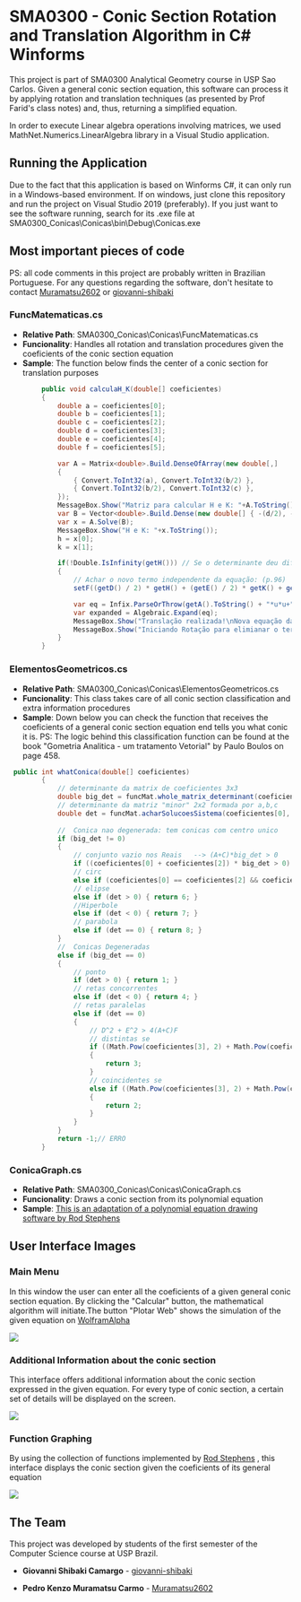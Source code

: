 # SMA0300 - Conic Section Rotation and Translation Algorithm in C# Winforms

This project is part of SMA0300 Analytical Geometry course in USP Sao Carlos. Given a general conic section equation, this software can process it by applying rotation and translation techniques (as presented by Prof Farid's class notes) and, thus, returning a simplified equation. 

In order to execute Linear algebra operations involving matrices, we used MathNet.Numerics.LinearAlgebra library in a Visual Studio application. 

## Running the Application

Due to the fact that this application is based on Winforms C#, it can only run in a Windows-based environment. If on windows, just clone this repository and run the project on Visual Studio 2019 (preferably). If you just want to see the software running, search for its .exe file at SMA0300_Conicas\Conicas\bin\Debug\Conicas.exe

## Most important pieces of code
PS: all code comments in this project are probably written in Brazilian Portuguese. For any questions regarding the software, don't hesitate to contact [Muramatsu2602](https://github.com/Muramatsu2602) or [giovanni-shibaki](https://github.com/giovanni-shibaki)

### FuncMatematicas.cs

* **Relative Path**: SMA0300_Conicas\Conicas\FuncMatematicas.cs
* **Funcionality**: Handles all rotation and translation procedures given the coeficients of the conic section equation
* **Sample**: The function below finds the center of a conic section for translation purposes
```c#
        public void calculaH_K(double[] coeficientes)
        {
            double a = coeficientes[0];
            double b = coeficientes[1];
            double c = coeficientes[2];
            double d = coeficientes[3];
            double e = coeficientes[4];
            double f = coeficientes[5];

            var A = Matrix<double>.Build.DenseOfArray(new double[,]
            {
                { Convert.ToInt32(a), Convert.ToInt32(b/2) },
                { Convert.ToInt32(b/2), Convert.ToInt32(c) },
            });
            MessageBox.Show("Matriz para calcular H e K: "+A.ToString());
            var B = Vector<double>.Build.Dense(new double[] { -(d/2), -(e/2) });
            var x = A.Solve(B);
            MessageBox.Show("H e K: "+x.ToString());
            h = x[0];
            k = x[1];

            if(!Double.IsInfinity(getH())) // Se o determinante deu diferente de zero foi possível realizar a translação
            {
                // Achar o novo termo independente da equação: (p.96)
                setF((getD() / 2) * getH() + (getE() / 2) * getK() + getF());

                var eq = Infix.ParseOrThrow(getA().ToString() + "*u*u+" + getB().ToString() + "*u*v+" + getC().ToString() + "*v*v+"+ getF().ToString());
                var expanded = Algebraic.Expand(eq);
                MessageBox.Show("Translação realizada!\nNova equação da cônica:\n"+Infix.FormatStrict(expanded)+" ","Translação Concluida",MessageBoxButtons.OK, MessageBoxIcon.Exclamation);
                MessageBox.Show("Iniciando Rotação para elimianar o termo quadrático misto", "Iniciando Rotação", MessageBoxButtons.OK,MessageBoxIcon.Exclamation);
            }
        }
```
### ElementosGeometricos.cs

* **Relative Path**: SMA0300_Conicas\Conicas\ElementosGeometricos.cs
* **Funcionality**: This class takes care of all conic section classification and extra information procedures
* **Sample**: Down below you can check the function that receives the coeficients of a general conic section equation end tells you what conic it is. PS: The logic behind this classification function can be found at the book "Gometria Analitica - um tratamento Vetorial" by Paulo Boulos on page 458.
```c#
 public int whatConica(double[] coeficientes)
        {
            // determinante da matrix de coeficientes 3x3
            double big_det = funcMat.whole_matrix_determinant(coeficientes);
            // determinante da matriz "minor" 2x2 formada por a,b,c
            double det = funcMat.acharSolucoesSistema(coeficientes[0], coeficientes[1], coeficientes[2]);
            
            //  Conica nao degenerada: tem conicas com centro unico
            if (big_det != 0)
            {
                // conjunto vazio nos Reais   --> (A+C)*big_det > 0            
                if ((coeficientes[0] + coeficientes[2]) * big_det > 0) { return 0; }
                // circ
                else if (coeficientes[0] == coeficientes[2] && coeficientes[1] == 0) { return 5; }
                // elipse
                else if (det > 0) { return 6; }
                //Hiperbole
                else if (det < 0) { return 7; }
                // parabola
                else if (det == 0) { return 8; }
            }
            //  Conicas Degeneradas
            else if (big_det == 0)
            {
                // ponto 
                if (det > 0) { return 1; }
                // retas concorrentes
                else if (det < 0) { return 4; }
                // retas paralelas
                else if (det == 0)
                {
                    // D^2 + E^2 > 4(A+C)F
                    // distintas se
                    if ((Math.Pow(coeficientes[3], 2) + Math.Pow(coeficientes[3], 2)) > 4 * (coeficientes[0] + coeficientes[2]) * coeficientes[5])
                    {
                        return 3;
                    }
                    // coincidentes se
                    else if ((Math.Pow(coeficientes[3], 2) + Math.Pow(coeficientes[3], 2)) == 4 * (coeficientes[0] + coeficientes[2]) * coeficientes[5])
                    {
                        return 2;
                    }
                }
            }
            return -1;// ERRO
        }
```
### ConicaGraph.cs
* **Relative Path**: SMA0300_Conicas\Conicas\ConicaGraph.cs
* **Funcionality**: Draws a conic section from its polynomial equation
* **Sample**: [This is an adaptation of a polynomial equation drawing software by Rod Stephens](http://csharphelper.com/blog/2014/11/draw-a-conic-section-from-its-polynomial-equation-in-c/)

## User Interface Images

### Main Menu

 In this window the user can enter all the coeficients of a given general conic section equation. By clicking the "Calcular" button, the mathematical algorithm will initiate.The button "Plotar Web" shows the simulation of the given equation on [WolframAlpha](https://www.wolframalpha.com/input/?i=conic+section)
 
<img src="images/mainMenu.PNG">

### Additional Information about the conic section

This interface offers additional information about the conic section expressed in the given equation. For every type of conic section, a certain set of details will be displayed on the screen.

<img src="images/details.PNG">

### Function Graphing
By using the collection of functions implemented by [Rod Stephens](http://csharphelper.com/blog/author/rod-stephens/) , this interface displays the conic section given the coeficients of its general equation

<img src="images/graph.PNG">


## The Team

This project was developed by students of the first semester of the Computer Science course at USP Brazil.

* **Giovanni Shibaki Camargo** - [giovanni-shibaki](https://github.com/giovanni-shibaki)

* **Pedro Kenzo Muramatsu Carmo** - [Muramatsu2602](https://github.com/Muramatsu2602)
